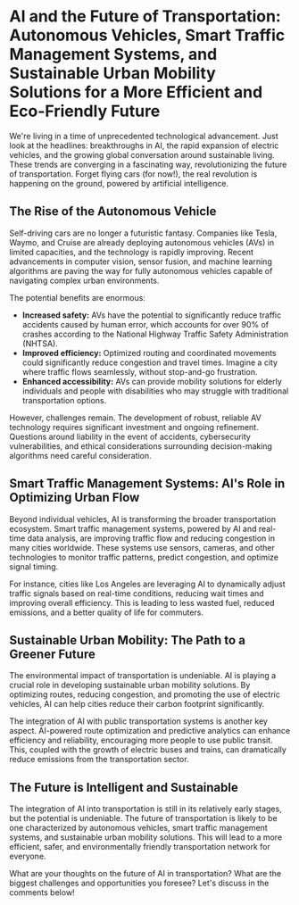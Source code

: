 # AI and the Future of Transportation:  Autonomous Vehicles, Smart Traffic Management Systems, and Sustainable Urban Mobility Solutions for a More Efficient and Eco-Friendly Future

We're living in a time of unprecedented technological advancement.  Just look at the headlines: breakthroughs in AI, the rapid expansion of electric vehicles, and the growing global conversation around sustainable living. These trends are converging in a fascinating way, revolutionizing the future of transportation.  Forget flying cars (for now!), the real revolution is happening on the ground, powered by artificial intelligence.

## The Rise of the Autonomous Vehicle

Self-driving cars are no longer a futuristic fantasy.  Companies like Tesla, Waymo, and Cruise are already deploying autonomous vehicles (AVs) in limited capacities, and the technology is rapidly improving.  Recent advancements in computer vision, sensor fusion, and machine learning algorithms are paving the way for fully autonomous vehicles capable of navigating complex urban environments.

The potential benefits are enormous:

* **Increased safety:** AVs have the potential to significantly reduce traffic accidents caused by human error, which accounts for over 90% of crashes according to the National Highway Traffic Safety Administration (NHTSA).
* **Improved efficiency:** Optimized routing and coordinated movements could significantly reduce congestion and travel times. Imagine a city where traffic flows seamlessly, without stop-and-go frustration.
* **Enhanced accessibility:** AVs can provide mobility solutions for elderly individuals and people with disabilities who may struggle with traditional transportation options.

However, challenges remain.  The development of robust, reliable AV technology requires significant investment and ongoing refinement.  Questions around liability in the event of accidents, cybersecurity vulnerabilities, and ethical considerations surrounding decision-making algorithms need careful consideration.


## Smart Traffic Management Systems:  AI's Role in Optimizing Urban Flow

Beyond individual vehicles, AI is transforming the broader transportation ecosystem.  Smart traffic management systems, powered by AI and real-time data analysis, are improving traffic flow and reducing congestion in many cities worldwide.  These systems use sensors, cameras, and other technologies to monitor traffic patterns, predict congestion, and optimize signal timing.

For instance, cities like Los Angeles are leveraging AI to dynamically adjust traffic signals based on real-time conditions, reducing wait times and improving overall efficiency.  This is leading to less wasted fuel, reduced emissions, and a better quality of life for commuters.

## Sustainable Urban Mobility:  The Path to a Greener Future

The environmental impact of transportation is undeniable.  AI is playing a crucial role in developing sustainable urban mobility solutions.  By optimizing routes, reducing congestion, and promoting the use of electric vehicles, AI can help cities reduce their carbon footprint significantly.

The integration of AI with public transportation systems is another key aspect.  AI-powered route optimization and predictive analytics can enhance efficiency and reliability, encouraging more people to use public transit.  This, coupled with the growth of electric buses and trains, can dramatically reduce emissions from the transportation sector.

## The Future is Intelligent and Sustainable

The integration of AI into transportation is still in its relatively early stages, but the potential is undeniable.  The future of transportation is likely to be one characterized by autonomous vehicles, smart traffic management systems, and sustainable urban mobility solutions. This will lead to a more efficient, safer, and environmentally friendly transportation network for everyone.

What are your thoughts on the future of AI in transportation?  What are the biggest challenges and opportunities you foresee? Let's discuss in the comments below!
